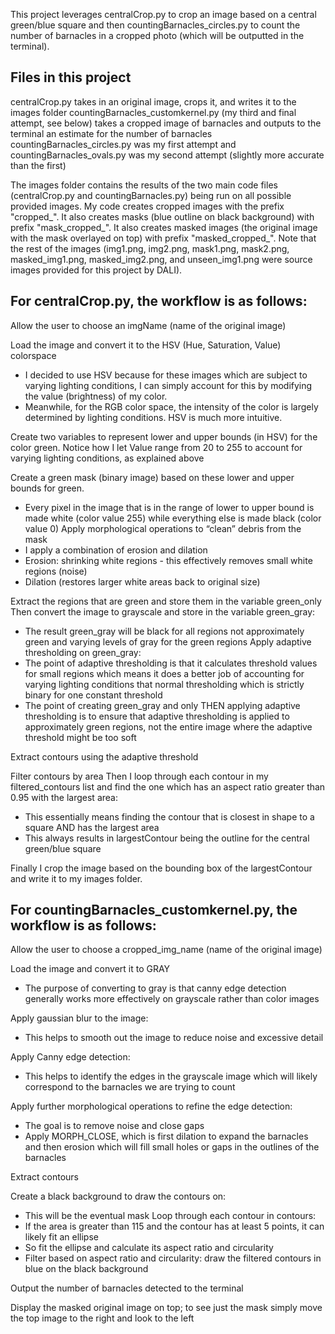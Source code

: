 This project leverages centralCrop.py to crop an image based on a central green/blue square and then countingBarnacles_circles.py to count the number of barnacles in a cropped photo (which will be outputted in the terminal). 

## Files in this project

centralCrop.py takes in an original image, crops it, and writes it to the images folder
countingBarnacles_customkernel.py (my third and final attempt, see below) takes a cropped image of barnacles and outputs to the terminal an estimate for the number of barnacles
countingBarnacles_circles.py was my first attempt and countingBarnacles_ovals.py was my second attempt (slightly more accurate than the first)

The images folder contains the results of the two main code files (centralCrop.py and countingBarnacles.py) being run on all possible provided images.
My code creates cropped images with the prefix "cropped_". It also creates masks (blue outline on black background) with prefix "mask_cropped_".
It also creates masked images (the original image with the mask overlayed on top) with prefix "masked_cropped_".
Note that the rest of the images (img1.png, img2.png, mask1.png, mask2.png, masked_img1.png, masked_img2.png, and unseen_img1.png were source images provided for this project by DALI).

## __For centralCrop.py, the workflow is as follows:__

Allow the user to choose an imgName (name of the original image)

Load the image and convert it to the HSV (Hue, Saturation, Value) colorspace
- I decided to use HSV because for these images which are subject to varying lighting conditions, I can simply account for this by modifying the value (brightness) of my color. 
- Meanwhile, for the RGB color space, the intensity of the color is largely determined by lighting conditions. HSV is much more intuitive.
  
Create two variables to represent lower and upper bounds (in HSV) for the color green. Notice how I let Value range from 20 to 255 to account for varying lighting conditions, as explained above

Create a green mask (binary image) based on these lower and upper bounds for green.
- Every pixel in the image that is in the range of lower to upper bound is made white (color value 255) while everything else is made black (color value 0)
Apply morphological operations to “clean” debris from the mask
- I apply a combination of erosion and dilation
- Erosion: shrinking white regions - this effectively removes small white regions (noise)
- Dilation (restores larger white areas back to original size)
  
Extract the regions that are green and store them in the variable green_only
Then convert the image to grayscale and store in the variable green_gray:
- The result green_gray will be black for all regions not approximately green and varying levels of gray for the green regions
Apply adaptive thresholding on green_gray:
- The point of adaptive thresholding is that it calculates threshold values for small regions which means it does a better job of accounting for varying lighting conditions that normal thresholding which is strictly binary for one constant threshold
- The point of creating green_gray and only THEN applying adaptive thresholding is to ensure that adaptive thresholding is applied to approximately green regions, not the entire image where the adaptive threshold might be too soft
  
Extract contours using the adaptive threshold

Filter contours by area
Then I loop through each contour in my filtered_contours list and find the one which has an aspect ratio greater than 0.95 with the largest area:
- This essentially means finding the contour that is closest in shape to a square AND has the largest area
- This always results in largestContour being the outline for the central green/blue square
  
Finally I crop the image based on the bounding box of the largestContour and write it to my images folder.

## __For countingBarnacles_customkernel.py, the workflow is as follows:__

Allow the user to choose a cropped_img_name (name of the original image)

Load the image and convert it to GRAY
- The purpose of converting to gray is that canny edge detection generally works more effectively on grayscale rather than color images
  
Apply gaussian blur to the image:
- This helps to smooth out the image to reduce noise and excessive detail
  
Apply Canny edge detection:
- This helps to identify the edges in the grayscale image which will likely correspond to the barnacles we are trying to count
  
Apply further morphological operations to refine the edge detection:
- The goal is to remove noise and close gaps
- Apply MORPH_CLOSE, which is first dilation to expand the barnacles and then erosion which will fill small holes or gaps in the outlines of the barnacles
  
Extract contours

Create a black background to draw the contours on:
- This will be the eventual mask
Loop through each contour in contours:
- If the area is greater than 115 and the contour has at least 5 points, it can likely fit an ellipse
- So fit the ellipse and calculate its aspect ratio and circularity
- Filter based on aspect ratio and circularity: draw the filtered contours in blue on the black background
  
Output the number of barnacles detected to the terminal

Display the masked original image on top; to see just the mask simply move the top image to the right and look to the left
